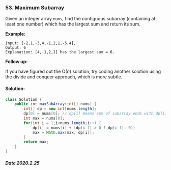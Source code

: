 ### 53. Maximum Subarray

Given an integer array `nums`, find the contiguous subarray (containing at least one number) which has the largest sum and return its sum.

**Example:**

```
Input: [-2,1,-3,4,-1,2,1,-5,4],
Output: 6
Explanation: [4,-1,2,1] has the largest sum = 6.
```

**Follow up:**

If you have figured out the O(*n*) solution, try coding another solution using the divide and conquer approach, which is more subtle.

#### Solution:

```java
class Solution {
    public int maxSubArray(int[] nums) {
        int[] dp = new int[nums.length];
        dp[0] = nums[0]; // dp[i] means sum of subarray ends with dp[i]
        int max = nums[0];
        for(int i = 1;i<nums.length;i++) {
            dp[i] = nums[i] + (dp[i-1] > 0 ? dp[i-1]: 0);
            max = Math.max(max, dp[i]);
        }
        return max;
    }
}
```

##### Date 2020.2.25